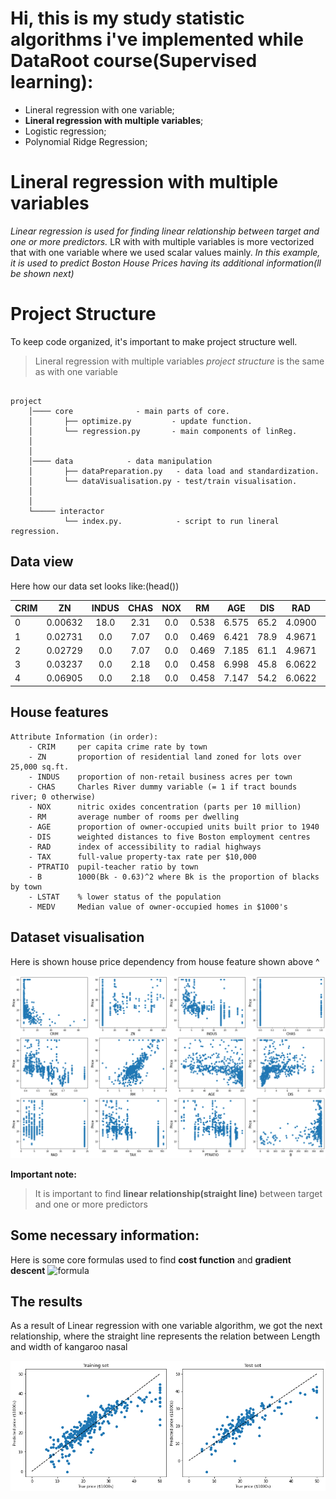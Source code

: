 # Hi, this is my study statistic algorithms i've implemented while DataRoot course(Supervised learning):

+ Lineral regression with one variable;
+ **Lineral regression with multiple variables**;
+ Logistic regression;
+ Polynomial Ridge Regression;


# Lineral regression with multiple variables

*Linear regression is used for finding linear relationship between target and one or more predictors.*
LR with with multiple variables is more vectorized that with one variable where we used scalar values mainly.
*In this example, it is used to predict *Boston House Prices* having its additional information(ll be shown next)*

# Project Structure

To keep code organized, it's important to make project structure well.
>Lineral regression with multiple variables *project structure* is the same as with one variable

```

project
    │──── core              - main parts of core. 
    │       ├── optimize.py         - update function.
    │       └── regression.py       - main components of linReg.
    │   
    │   
    │──── data            - data manipulation
    │       ├── dataPreparation.py   - data load and standardization.
    │       └── dataVisualisation.py - test/train visualisation.
    │
    │
    └───── interactor             
            └── index.py.            - script to run lineral regression.

```


## Data view

Here how our data set looks like:(head())

 |	CRIM   | ZN  |INDUS  |CHAS |NOX |RM |AGE  |DIS  |RAD  |TAX  |PTRATIO |B     |LSTAT |
 |---------|:---:|:-----:|:---:|:--:|:-:|:---:|:---:|:---:|:---:|:------:|:----:|-----:|
0|	0.00632|	18.0|	2.31|	0.0|	0.538|	6.575|	65.2|	4.0900|	1.0|  296.0 |15.3   |396.90|	4.98|
1|	0.02731|	0.0 |	7.07|	0.0|	0.469|	6.421|	78.9|	4.9671|	2.0|  242.0	|17.8	|396.90|	9.14|
2|	0.02729|	0.0 |	7.07|	0.0|	0.469|	7.185|	61.1|	4.9671|	2.0|  242.0	|17.8	|392.83|	4.03|
3|	0.03237|	0.0 |	2.18|	0.0|	0.458|	6.998|	45.8|	6.0622|	3.0|  222.0	|18.7	|394.63|	2.94|
4|	0.06905|	0.0|	2.18|	0.0|	0.458|	7.147|	54.2|	6.0622|	3.0|  222.0	|18.7	|396.90|	5.33|


## House features

```
Attribute Information (in order):
    - CRIM     per capita crime rate by town
    - ZN       proportion of residential land zoned for lots over 25,000 sq.ft.
    - INDUS    proportion of non-retail business acres per town
    - CHAS     Charles River dummy variable (= 1 if tract bounds river; 0 otherwise)
    - NOX      nitric oxides concentration (parts per 10 million)
    - RM       average number of rooms per dwelling
    - AGE      proportion of owner-occupied units built prior to 1940
    - DIS      weighted distances to five Boston employment centres
    - RAD      index of accessibility to radial highways
    - TAX      full-value property-tax rate per $10,000
    - PTRATIO  pupil-teacher ratio by town
    - B        1000(Bk - 0.63)^2 where Bk is the proportion of blacks by town
    - LSTAT    % lower status of the population
    - MEDV     Median value of owner-occupied homes in $1000's

```
## Dataset visualisation

Here is shown house price dependency from house feature shown above ^

![alt text](media/DataVisualisation.png ":)")​

**Important note:**
>  It is important to find **linear relationship(straight line)** between target and one or more predictors

## Some necessary information: 
Here is some core formulas used to find **cost function** and **gradient descent**
![formula](https://render.githubusercontent.com/render/math?math=J=\frac{1}{2m}*\Sigma(h^{i}%20-%20y^{i})^{2})




## The results

As a result of Linear regression with one variable algorithm, we got the next relationship, 
where the straight line represents the relation between Length and width of kangaroo nasal

![alt text](media/Result.png ":)")​